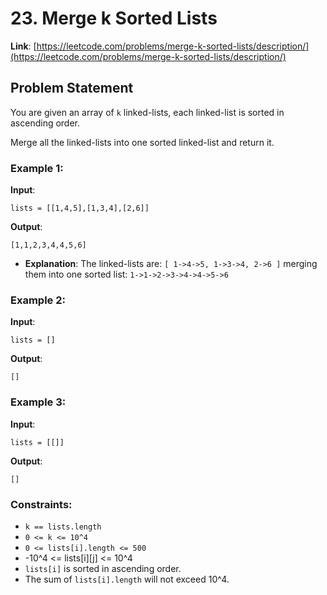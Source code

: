 # 23. Merge k Sorted Lists

**Link**: [https://leetcode.com/problems/merge-k-sorted-lists/description/](https://leetcode.com/problems/merge-k-sorted-lists/description/)

## Problem Statement

You are given an array of `k` linked-lists, each linked-list is sorted in ascending order.

Merge all the linked-lists into one sorted linked-list and return it.

### Example 1:

**Input**: 
```
lists = [[1,4,5],[1,3,4],[2,6]]

```
**Output**: 
```
[1,1,2,3,4,4,5,6]
```
* **Explanation**: The linked-lists are: `[ 1->4->5, 1->3->4, 2->6 ]` merging them into one sorted list: `1->1->2->3->4->4->5->6`

### Example 2:

**Input**: 
```
lists = []

```
**Output**: 
```
[]
```


### Example 3:

**Input**: 
```
lists = [[]]

```
**Output**: 
```
[]
```

### Constraints:

- `k == lists.length`
- `0 <= k <= 10^4`
- `0 <= lists[i].length <= 500`
- -10^4 <= lists[i][j] <= 10^4
- `lists[i]` is sorted in ascending order.
- The sum of `lists[i].length` will not exceed 10^4.
